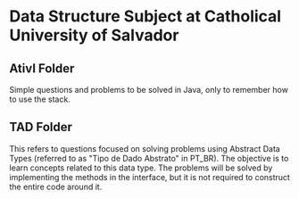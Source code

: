 # Data Structure Subject at Catholical University of Salvador

## AtivI Folder
Simple questions and problems to be solved in Java, only to remember how to use the stack.

## TAD Folder
This refers to questions focused on solving problems using Abstract Data Types (referred to as "Tipo de Dado Abstrato" in PT_BR). 
The objective is to learn concepts related to this data type. The problems will be solved by implementing the methods in the interface, but it is not required to construct the entire code around it.
